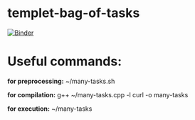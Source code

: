 # templet-bag-of-tasks
[![Binder](https://mybinder.org/badge_logo.svg)](https://mybinder.org/v2/gh/SergeyVostokin/templet-bag-of-tasks/master?urlpath=lab)

# Useful commands:

__for preprocessing:__ ~/many-tasks.sh

__for compilation:__   g++ ~/many-tasks.cpp -l curl -o many-tasks

__for execution:__     ~/many-tasks

